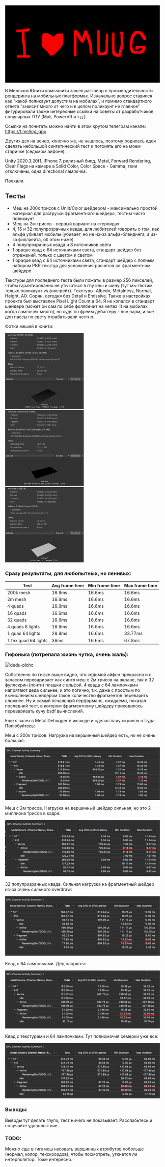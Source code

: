 <p align="center">
  <img src="i-love-muug.png" width="512">
</p>

В Минском Юнити комьюнити зашел разговор о производительности рендеринга на мобильных платформах. Изначально вопрос ставился как “какой поликаунт допустим на мобилах”, и помимо стандартного ответа “зависит много от чего и в целом поликаунт не главное” фигурировали также интересные ссылки на советы от разработчиков популярных ГПУ (Mali, PowerVR и т.д.).

Ссылки на почитать можно найти в этом крутом телеграм канале: https://t.me/log_gpo

Других дел на вечер, конечно же, не нашлось, поэтому родилась идея сделать небольшой синтетический тест и погонять его на моем старичке (седьмом айфоне).

Unity 2020.3.20f1, iPhone 7, релизный билд, Metal, Forward Rendering, Clear Flags на камере в Solid Color, Color Space - Gamma, тени отключены, одна directional лампочка.

Поехали.


## Тесты
- Меш на 200к трисов с Unlit/Color шейдером - максимально простой материал для разгрузки фрагментного шейдера, тестим чисто поликаунт
- Меш на 2м трисов - первый вариант на стероидах
- 4, 16 и 32 полупрозрачных квада, для любителей говорить о том, как альфа убивает мобилы (убивает, но не из-за альфа-блендинга, а из-за филлрейта, об этом ниже)
- 4 полупрозрачных квада и 8 источников света
- 1 opaque квад с 64 источниками света, стандарт шейдер без отражений, только с цветом и светом
- 1 opaque квад с 64 источниками света, стандарт шейдер с полным набором PBR текстур для усложнения расчетов во фрагментном шейдере

Текстуры для последнего теста были пожаты в размер 256 пикселей, чтобы гарантированно не утыкаться в гпу кеш и шину (тут мы тестим только поликаунт vs филлрейт).
Текстуры: Albedo, Metalness, Normal, Height, AO. Сорян, сегодня без Detail и Emissive.
Также в настройках проекта был выставлен Pixel Light Count в 64. Я не копался в стандарт шейдере (может он сам по себе фоллбечит на vertex lit на мобилах когда лампочек много), но судя по фрейм дебаггеру - все нарм, и все доп пассы по свету отрабатывали честно.

Фотки мешей в юнити:

<p align="left">
  <img src="200k-mesh.jpeg" width="256">
  <img src="2m-mesh.jpeg" width="256">
  <img src="quad.jpeg" width="256">
</p>

### Сразу результаты, для любопытных, но ленивых:

|Test|Avg frame time|Min frame time|Max frame time
|-------------|-------------|-------------|-------------
| 200k mesh |  16.6ms | 16.6ms | 16.6ms
| 2m mesh | 16.6ms | 16.6ms | 16.6ms
| 4 quads | 16.6ms | 16.6ms | 16.6ms
| 16 quads | 16.6ms | 16.6ms | 16.6ms
| 32 quads | 16.6ms | 16.6ms | 16.6ms
| 4 quads 8 lights | 16.6ms | 16.6ms | 16.6ms
| 1 quad 64 lights | 28.8ms | 16.6ms | 33.77ms
| 1 tex quad 64 lights | 36ms | 16.6ms | 67.8ms

### Гифонька (потрепала жизнь чутка, очень жаль):

![dedu-ploho](testrun.gif)

Собственно по гифке выше видно, что седьмой айфон прекрасно и с запасом переваривает как сингл меш с 2м трисов на экране, так и 32 фуллскрин (почти) плашки с альфой.
4 квада с 64 лампочками напрягают деда сильнее, и это логично, т.к. даже с простым по вычислениям шейдером такое количество фрагментов переварить сложнее.
Ну и самый печальный перформанс, ожидаемо, показал последний тест, в котором фрагментному шейдеру приходилось переваривать кучу bsdf вычислений.

Еще я залез в Metal Debugger в икскоде и сделал пару скринов оттуда. Полюбуйтесь:

Меш с 200к трисов. Нагрузка на вершинный шейдер есть, но не очень большая:
<p align="left">
  <img src="200k-tris.jpeg" width=“512”>
</p>

Меш с 2м трисов. Нагрузка на вершинный шейдер сильная, но это 2 миллиона трисов в кадре:
<p align="left">
  <img src="2m-tris.jpeg" width=“512”>
</p>

32 полупрозрачных квада. Сильная нагрузка на фрагментный шейдер из-за очень сильного overdraw:
<p align="left">
  <img src="32-transparent-quads.jpeg" width=“512”>
</p>

Квад с 64 лампочками. Дед напрягся:
<p align="left">
  <img src="1-quad-64-lights.jpeg" width=“512”>
</p>

Квад с текстурами и 64 лампочками. Тут полномочия семерки уже все:
<p align="left">
  <img src="1-tex-quad-64-lights.jpeg" width=“512”>
</p>


### Выводы:
Выводы тут делать глупо, тест ничего не показывает. Расслабьтесь и получайте удовольствие.

### TODO:
Можно еще в гигамеш насовать вершинных атрибутов побольше (нормал, колор, текскоордов), чтобы посмотреть, уткнется ли интерполятор. Тоже интересно.
